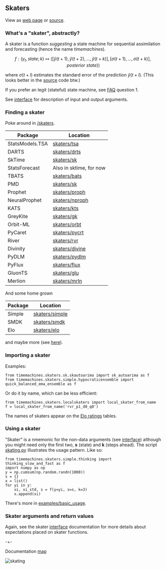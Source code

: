 ## Skaters
View as [web page](https://microprediction.github.io/timemachines/skaters) or [source](https://github.com/microprediction/timemachines/blob/main/docs/skaters.md).
  
### What's a "skater", abstractly?
A skater is a function *suggesting* a state machine for sequential assimilation and forecasting (hence the name *timemachines*). 

$$
    f : (y_t, state; k) \mapsto ( [\hat{y}(t+1),\hat{y}(t+2),\dots,\hat{y}(t+k) ], [\sigma(t+1),\dots,\sigma(t+k)], posterior\ state))
$$

where $\sigma(t+l)$ estimates the standard error of the prediction $\hat{y}(t+l)$. (This looks better in the [source](https://github.com/microprediction/timemachines/blob/main/docs/skaters.md) code btw.) 

If you prefer an legit (stateful) state machine, see [FAQ](https://github.com/microprediction/timemachines/blob/main/FAQ.md) question 1. 

See [interface](https://microprediction.github.io/timemachines/interface.html) for description of input and output arguments. 
  
### Finding a skater
Poke around in [/skaters](https://github.com/microprediction/timemachines/tree/main/timemachines/skaters). 

| Package | Location                                                                                            | 
|---------|-----------------------------------------------------------------------------------------------------|
| StatsModels.TSA  | [skaters/tsa](https://github.com/microprediction/timemachines/tree/main/timemachines/skaters/tsa)     |
| DARTS   | [skaters/drts](https://github.com/microprediction/timemachines/tree/main/timemachines/skaters/drts) |
| SkTime  | [skaters/sk](https://github.com/microprediction/timemachines/tree/main/timemachines/skaters/sk)     |
| StatsForecast  | Also in sktime, for now                                                                      |
| TBATS  | [skaters/bats](https://github.com/microprediction/timemachines/tree/main/timemachines/skaters/bats)     |
| PMD  | [skaters/sk](https://github.com/microprediction/timemachines/tree/main/timemachines/skaters/pmd)     |
| Prophet  | [skaters/proph](https://github.com/microprediction/timemachines/tree/main/timemachines/skaters/proph) | 
| NeuralProphet  | [skaters/nproph](https://github.com/microprediction/timemachines/tree/main/timemachines/skaters/nproph)     |
| KATS  | [skaters/kts](https://github.com/microprediction/timemachines/tree/main/timemachines/skaters/kts)     |
| GreyKite  | [skaters/gk](https://github.com/microprediction/timemachines/tree/main/timemachines/skaters/gk)     |
| Orbit-ML  | [skaters/orbt](https://github.com/microprediction/timemachines/tree/main/timemachines/skaters/orbt)     |
| PyCaret  | [skaters/pycrt](https://github.com/microprediction/timemachines/tree/main/timemachines/skaters/pycrt)     |
| River  | [skaters/rvr](https://github.com/microprediction/timemachines/tree/main/timemachines/skaters/rvr)     |
| Divinity | [skaters/divine](https://github.com/microprediction/timemachines/tree/main/timemachines/skaters/divine) |
| PyDLM | [skaters/pydlm](https://github.com/microprediction/timemachines/tree/main/timemachines/skaters/pydlm) |
| PyFlux | [skaters/flux](https://github.com/microprediction/timemachines/tree/main/timemachines/skaters/flux) |
| GluonTS | [skaters/glu](https://github.com/microprediction/timemachines/tree/main/timemachines/skaters/glu) |
| Merlion | [skaters/mrln](https://github.com/microprediction/timemachines/tree/main/timemachines/skaters/mrln) |

And some home grown

| Package | Location                                                                                            |
|---------|-----------------------------------------------------------------------------------------------------|
| Simple  | [skaters/simple](https://github.com/microprediction/timemachines/tree/main/timemachines/skaters/simple)     |
| SMDK  | [skaters/smdk](https://github.com/microprediction/timemachines/tree/main/timemachines/skaters/smdk)     |
| Elo  | [skaters/elo](https://github.com/microprediction/timemachines/tree/main/timemachines/skaters/elo)     |

and maybe more (see [here](https://github.com/microprediction/timemachines/tree/main/timemachines/skaters)). 

### Importing a skater
Examples:

    from timemachines.skaters.sk.skautoarima import sk_autoarima as f
    from timemachines.skaters.simple.hypocraticensemble import quick_balanced_ema_ensemble as f
    
Or do it by name, which can be less efficient:

    from timemachines.skaters.localskaters import local_skater_from_name
    f = local_skater_from_name('rvr_p1_d0_q0')
    
The names of skaters appear on the [Elo ratings](https://microprediction.github.io/timeseries-elo-ratings/html_leaderboards/faster.html) tables. 
    
### Using a skater 

"Skater" is a nmemonic for the non-data arguments (see [interface](https://microprediction.github.io/timemachines/interface.html)) although you might need only the first two, **s** (state) and **k** (steps ahead). The script [skating.py](https://github.com/microprediction/timemachines/blob/main/timemachines/skating.py) illustrates the usage pattern. Like so:

    from timemachines.skaters.simple.thinking import thinking_slow_and_fast as f
    import numpy as np
    y = np.cumsum(np.random.randn(1000))
    s = {}
    x = list()
    for yi in y:
        xi, xi_std, s = f(y=yi, s=s, k=3)
        x.append(xi)
     
There's more in [examples/basic_usage](https://github.com/microprediction/timemachines/tree/main/examples/basic_usage).
   

### Skater arguments and return values
Again, see the skater [interface](https://microprediction.github.io/timemachines/interface.html) documentation
for more details about expectations placed on skater functions.

-+- 

Documentation [map](https://microprediction.github.io/timemachines/map.html)
 
  


![skating](https://i.imgur.com/elu5muO.png)
